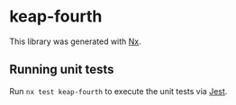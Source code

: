 # keap-fourth

This library was generated with [Nx](https://nx.dev).

## Running unit tests

Run `nx test keap-fourth` to execute the unit tests via [Jest](https://jestjs.io).

